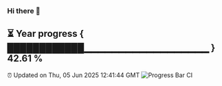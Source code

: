 ### Hi there 👋
⏳ Year progress { ████████████▁▁▁▁▁▁▁▁▁▁▁▁▁▁▁▁▁▁ } 42.61 %
---
⏰ Updated on Thu, 05 Jun 2025 12:41:44 GMT
![Progress Bar CI](https://github.com/liununu/liununu/workflows/Progress%20Bar%20CI/badge.svg)
